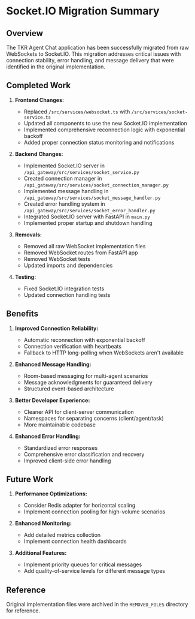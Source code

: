 # Socket.IO Migration Summary

## Overview

The TKR Agent Chat application has been successfully migrated from raw WebSockets to Socket.IO. This migration addresses critical issues with connection stability, error handling, and message delivery that were identified in the original implementation.

## Completed Work

1. **Frontend Changes:**
   - Replaced `/src/services/websocket.ts` with `/src/services/socket-service.ts`
   - Updated all components to use the new Socket.IO implementation
   - Implemented comprehensive reconnection logic with exponential backoff
   - Added proper connection status monitoring and notifications

2. **Backend Changes:**
   - Implemented Socket.IO server in `/api_gateway/src/services/socket_service.py`
   - Created connection manager in `/api_gateway/src/services/socket_connection_manager.py`
   - Implemented message handling in `/api_gateway/src/services/socket_message_handler.py`
   - Created error handling system in `/api_gateway/src/services/socket_error_handler.py`
   - Integrated Socket.IO server with FastAPI in `main.py`
   - Implemented proper startup and shutdown handling

3. **Removals:**
   - Removed all raw WebSocket implementation files
   - Removed WebSocket routes from FastAPI app
   - Removed WebSocket tests
   - Updated imports and dependencies

4. **Testing:**
   - Fixed Socket.IO integration tests
   - Updated connection handling tests

## Benefits

1. **Improved Connection Reliability:**
   - Automatic reconnection with exponential backoff
   - Connection verification with heartbeats
   - Fallback to HTTP long-polling when WebSockets aren't available

2. **Enhanced Message Handling:**
   - Room-based messaging for multi-agent scenarios
   - Message acknowledgments for guaranteed delivery
   - Structured event-based architecture

3. **Better Developer Experience:**
   - Cleaner API for client-server communication
   - Namespaces for separating concerns (client/agent/task)
   - More maintainable codebase

4. **Enhanced Error Handling:**
   - Standardized error responses
   - Comprehensive error classification and recovery
   - Improved client-side error handling

## Future Work

1. **Performance Optimizations:**
   - Consider Redis adapter for horizontal scaling
   - Implement connection pooling for high-volume scenarios

2. **Enhanced Monitoring:**
   - Add detailed metrics collection
   - Implement connection health dashboards

3. **Additional Features:**
   - Implement priority queues for critical messages
   - Add quality-of-service levels for different message types

## Reference

Original implementation files were archived in the `REMOVED_FILES` directory for reference.